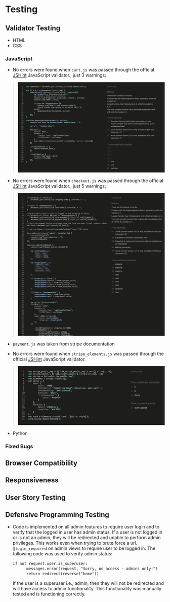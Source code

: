 # Testing 

## Validator Testing 
- HTML
- CSS

### JavaScript
- No errors were found when `cart.js` was passed through the official [JSHint](https://jshint.com/) JavaScript validator., just 3 warnings;

>![script.js](documentation/testing/validation/cart.js.png)

- No errors were found when `checkout.js` was passed through the official [JSHint](https://jshint.com/) JavaScript validator., just 5 warnings;

>![script.js](documentation/testing/validation/checkout.js.png)

- `payment.js` was taken from stripe documentation

- No errors were found when `stripe_elements.js` was passed through the official [JSHint](https://jshint.com/) JavaScript validator.

>![script.js](documentation/testing/validation/stripe_elements.js.png)





- Python

### Fixed Bugs


## Browser Compatibility


## Responsiveness


## User Story Testing


## Defensive Programming Testing

- Code is implemented on all admin features to require user login and to verify that the logged in user has admin status. If a user is not logged in or is not an admin, they will be redirected and unable to perform admin privileges. This works even when trying to brute force a url.
  `@login_required` on admin views to require user to be logged in. The following code was used to verify admin status:
  ```
  if not request.user.is_superuser:
        messages.error(request, "Sorry, no access - admins only!")
        return redirect(reverse("home"))
  ```
  If the user is a superuser i.e., admin, then they will not be redirected and will have access to admin functionality. This functionality was manually tested and is functioning correctly.